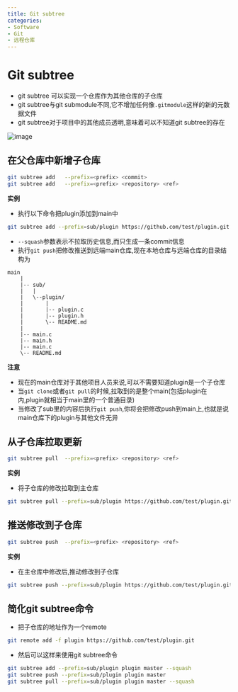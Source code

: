 ```yaml
---
title: Git subtree
categories:
- Software
- Git
- 远程仓库
---
```

# Git subtree

- git subtree 可以实现一个仓库作为其他仓库的子仓库
- git subtree与git submodule不同,它不增加任何像`.gitmodule`这样的新的元数据文件
- git subtree对于项目中的其他成员透明,意味着可以不知道git subtree的存在

![image](https://cdn.jsdelivr.net/gh/LuShan123888/Files@master/Pictures/2020-12-10-2020-12-04-1460000012002154.png)

## 在父仓库中新增子仓库

```bash
git subtree add   --prefix=<prefix> <commit>
git subtree add   --prefix=<prefix> <repository> <ref>
```

**实例**

- 执行以下命令把plugin添加到main中

```bash
git subtree add --prefix=sub/plugin https://github.com/test/plugin.git master --squash
```

- `--squash`参数表示不拉取历史信息,而只生成一条commit信息
- 执行`git push`把修改推送到远端main仓库,现在本地仓库与远端仓库的目录结构为

```
main
    |
    |-- sub/
    |   |
    |   \--plugin/
    |       |
    |       |-- plugin.c
    |       |-- plugin.h
    |       \-- README.md
    |
    |-- main.c
    |-- main.h
    |-- main.c
    \-- README.md
```

**注意**

- 现在的main仓库对于其他项目人员来说,可以不需要知道plugin是一个子仓库
- 当`git clone`或者`git pull`的时候,拉取到的是整个main(包括plugin在内,plugin就相当于main里的一个普通目录)
- 当修改了sub里的内容后执行`git push`,你将会把修改push到main上,也就是说main仓库下的plugin与其他文件无异

## 从子仓库拉取更新

```bash
git subtree pull  --prefix=<prefix> <repository> <ref>
```

**实例**

- 将子仓库的修改拉取到主仓库

```bash
git subtree pull --prefix=sub/plugin https://github.com/test/plugin.git master --squash
```

## 推送修改到子仓库

```bash
git subtree push  --prefix=<prefix> <repository> <ref>
```

**实例**

- 在主仓库中修改后,推动修改到子仓库

```bash
git subtree push --prefix=sub/plugin https://github.com/test/plugin.git master
```

## 简化git subtree命令

- 把子仓库的地址作为一个remote

```bash
git remote add -f plugin https://github.com/test/plugin.git
```

- 然后可以这样来使用git subtree命令

```bash
git subtree add --prefix=sub/plugin plugin master --squash
git subtree push --prefix=sub/plugin plugin master
git subtree pull --prefix=sub/plugin plugin master --squash
```